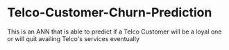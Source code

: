 # Telco-Customer-Churn-Prediction
This is an ANN that is able to predict if a Telco Customer will be a loyal one or will quit availing Telco's services eventually
